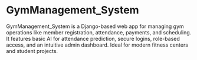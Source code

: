 # GymManagement_System
GymManagement_System is a Django-based web app for managing gym operations like member registration, attendance, payments, and scheduling. It features basic AI for attendance prediction, secure logins, role-based access, and an intuitive admin dashboard. Ideal for modern fitness centers and student projects.
